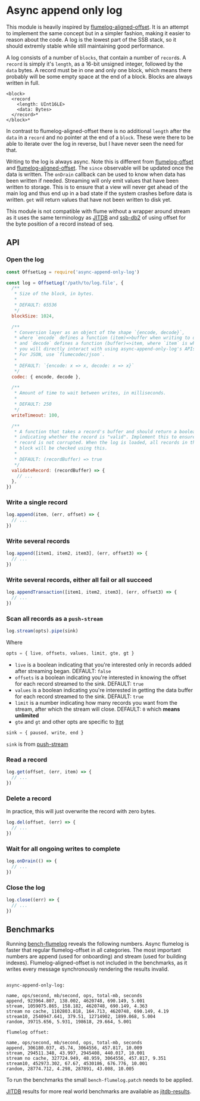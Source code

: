 <!--
SPDX-FileCopyrightText: 2021 Anders Rune Jensen

SPDX-License-Identifier: CC0-1.0
-->

# Async append only log

This module is heavily inspired by [flumelog-aligned-offset]. It is an
attempt to implement the same concept but in a simpler fashion, making
it easier to reason about the code. A log is the lowest part of the
SSB stack, so it should extremly stable while still maintaining good
performance.

A log consists of a number of `blocks`, that contain a number of
`record`s. A `record` is simply it's `length`, as a 16-bit unsigned
integer, followed by the `data` bytes. A record must be in one and
only one block, which means there probably will be some empty space at
the end of a block. Blocks are always written in full.

```
<block>
  <record
    <length: UInt16LE>
    <data: Bytes>
  </record>*
</block>*
```

In contrast to flumelog-aligned-offset there is no additional `length`
after the `data` in a `record` and no pointer at the end of a
`block`. These were there to be able to iterate over the log in
reverse, but I have never seen the need for that.

Writing to the log is always async. Note this is different from
[flumelog-offset] and [flumelog-aligned-offset]. The `since`
observable will be updated once the data is written. The `onDrain`
callback can be used to know when data has been written if
needed. Streaming will only emit values that have been written to
storage. This is to ensure that a view will never get ahead of the
main log and thus end up in a bad state if the system crashes before
data is written. `get` will return values that have not been written
to disk yet.

This module is not compatible with flume without a wrapper around
stream as it uses the same terminology as [JITDB] and [ssb-db2] of
using offset for the byte position of a record instead of seq.

## API

### Open the log

```js
const OffsetLog = require('async-append-only-log')

const log = OffsetLog('/path/to/log.file', {
  /**
   * Size of the block, in bytes.
   *
   * DEFAULT: 65536
   */
  blockSize: 1024,

  /**
   * Conversion layer as an object of the shape `{encode, decode}`,
   * where `encode` defines a function (item)=>buffer when writing to disk
   * and `decode` defines a function (buffer)=>item, where `item` is what
   * you will directly interact with using async-append-only-log's APIs.
   * For JSON, use `flumecodec/json`.
   *
   * DEFAULT: `{encode: x => x, decode: x => x}`
   */
  codec: { encode, decode },

  /**
   * Amount of time to wait between writes, in milliseconds.
   *
   * DEFAULT: 250
   */
  writeTimeout: 100,

  /**
   * A function that takes a record's buffer and should return a boolean
   * indicating whether the record is "valid". Implement this to ensure the
   * record is not corrupted. When the log is loaded, all records in the latest
   * block will be checked using this.
   *
   * DEFAULT: (recordBuffer) => true
   */
  validateRecord: (recordBuffer) => {
    // ...
  },
})
```

### Write a single record

```js
log.append(item, (err, offset) => {
  // ...
})
```

### Write several records

```js
log.append([item1, item2, item3], (err, offset3) => {
  // ...
})
```

### Write several records, either all fail or all succeed

```js
log.appendTransaction([item1, item2, item3], (err, offset3) => {
  // ...
})
```

### Scan all records as a `push-stream`

```js
log.stream(opts).pipe(sink)
```

Where

```js
opts = { live, offsets, values, limit, gte, gt }
```

- `live` is a boolean indicating that you're interested only in records added
after streaming began. DEFAULT: `false`
- `offsets` is a boolean indicating you're interested in knowing the offset for each record streamed to the sink. DEFAULT: `true`
- `values` is a boolean indicating you're interested in getting the data buffer for each record streamed to the sink. DEFAULT: `true`
- `limit` is a number indicating how many records you want from the stream, after which the stream will close. DEFAULT: `0` which **means unlimited**
- `gte` and `gt` and other opts are specific to [ltgt]

```js
sink = { paused, write, end }
```

`sink` is from [push-stream]

### Read a record

```js
log.get(offset, (err, item) => {
  // ...
})
```

### Delete a record

In practice, this will just overwrite the record with zero bytes.

```js
log.del(offset, (err) => {
  // ...
})
```

### Wait for all ongoing writes to complete

```js
log.onDrain(() => {
  // ...
})
```

### Close the log

```js
log.close((err) => {
  // ...
})
```

## Benchmarks

Running [bench-flumelog] reveals the following numbers. Async flumelog
is faster that regular flumelog-offset in all categories. The most
important numbers are append (used for onboarding) and stream (used
for building indexes). Flumelog-aligned-offset is not included in the
benchmarks, as it writes every message synchronously rendering the
results invalid.

```

async-append-only-log:

name, ops/second, mb/second, ops, total-mb, seconds
append, 923964.807, 138.002, 4620748, 690.149, 5.001
stream, 1059075.865, 158.182, 4620748, 690.149, 4.363
stream no cache, 1102803.818, 164.713, 4620748, 690.149, 4.19
stream10, 2540947.641, 379.51, 12714902, 1899.068, 5.004
random, 39715.656, 5.931, 198618, 29.664, 5.001

flumelog offset:

name, ops/second, mb/second, ops, total-mb, seconds
append, 306180.037, 45.74, 3064556, 457.817, 10.009
stream, 294511.348, 43.997, 2945408, 440.017, 10.001
stream no cache, 327724.949, 48.959, 3064556, 457.817, 9.351
stream10, 452973.302, 67.67, 4530186, 676.776, 10.001
random, 28774.712, 4.298, 287891, 43.008, 10.005

```

To run the benchmarks the small `bench-flumelog.patch` needs to be
applied.

[JITDB] results for more real world benchmarks are available as [jitdb-results].

[push-stream]: https://github.com/push-stream/push-stream
[flumelog-aligned-offset]: https://github.com/flumedb/flumelog-aligned-offset/
[flumelog-offset]: https://github.com/flumedb/flumelog-offset/
[bench-flumelog]: https://github.com/flumedb/bench-flumelog
[jitdb]: https://github.com/ssb-ngi-pointer/jitdb/
[ltgt]: https://github.com/dominictarr/ltgt
[jitdb-results]: https://github.com/arj03/jitdb/blob/master/bench.txt
[ssb-db2]: https://github.com/ssb-ngi-pointer/ssb-db2/
```
